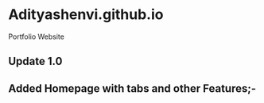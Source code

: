 # Adityashenvi.github.io
Portfolio Website


## Update 1.0

## Added Homepage with tabs and other Features;-